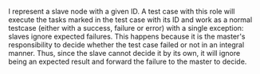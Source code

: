 I represent a slave node with a given ID. A test case with this role will execute the tasks marked in the test case with its ID and work as a normal testcase (either with a success, failure or error) with a single exception: slaves ignore expected failures. This happens because it is the master's responsibility to decide whether the test case failed or not in an integral manner. Thus, since the slave cannot decide it by its own, it will ignore being an expected result and forward the failure to the master to decide. 